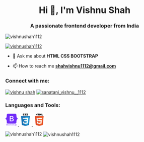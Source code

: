 <h1 align="center">Hi 👋, I'm Vishnu Shah</h1>
<h3 align="center">A passionate frontend developer from India</h3>


<p align="left"> <img src="https://komarev.com/ghpvc/?username=vishnushah1112&label=Profile%20views&color=0e75b6&style=flat" alt="vishnushah1112" /> </p>

<p align="left"> <a href="https://github.com/ryo-ma/github-profile-trophy"><img src="https://github-profile-trophy.vercel.app/?username=vishnushah1112" alt="vishnushah1112" /></a> </p>

- 💬 Ask me about **HTML CSS BOOTSTRAP**

- 📫 How to reach me **shahvishnu1112@gmail.com**

<h3 align="left">Connect with me:</h3>
<p align="left">
<a href="https://linkedin.com/in/vishnu shah" target="blank"><img align="center" src="https://raw.githubusercontent.com/rahuldkjain/github-profile-readme-generator/master/src/images/icons/Social/linked-in-alt.svg" alt="vishnu shah" height="30" width="40" /></a>
<a href="https://instagram.com/sanatani_vishnu__1112" target="blank"><img align="center" src="https://raw.githubusercontent.com/rahuldkjain/github-profile-readme-generator/master/src/images/icons/Social/instagram.svg" alt="sanatani_vishnu__1112" height="30" width="40" /></a>
</p>

<h3 align="left">Languages and Tools:</h3>
<p align="left"> <a href="https://getbootstrap.com" target="_blank" rel="noreferrer"> <img src="https://raw.githubusercontent.com/devicons/devicon/master/icons/bootstrap/bootstrap-plain-wordmark.svg" alt="bootstrap" width="40" height="40"/> </a> <a href="https://www.w3schools.com/css/" target="_blank" rel="noreferrer"> <img src="https://raw.githubusercontent.com/devicons/devicon/master/icons/css3/css3-original-wordmark.svg" alt="css3" width="40" height="40"/> </a> <a href="https://www.w3.org/html/" target="_blank" rel="noreferrer"> <img src="https://raw.githubusercontent.com/devicons/devicon/master/icons/html5/html5-original-wordmark.svg" alt="html5" width="40" height="40"/> </a> </p>

<p><img align="left" src="https://github-readme-stats.vercel.app/api/top-langs?username=vishnushah1112&show_icons=true&locale=en&layout=compact" alt="vishnushah1112" /></p>

<p>&nbsp;<img align="center" src="https://github-readme-stats.vercel.app/api?username=vishnushah1112&show_icons=true&locale=en" alt="vishnushah1112" /></p>
